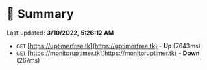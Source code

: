 # 📖 Summary
Last updated: **3/10/2022, 5:26:12 AM**

- `GET` [https://uptimerfree.tk](https://uptimerfree.tk) - **Up** (7643ms)
- `GET` [https://monitoruptimer.tk](https://monitoruptimer.tk) - **Down** (267ms)
